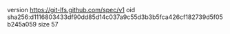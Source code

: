 version https://git-lfs.github.com/spec/v1
oid sha256:d1116803433df90dd85d14c037a9c55d3b3b5fca426cf182739d5f05b245a059
size 57

